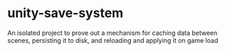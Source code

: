 # unity-save-system
An isolated project to prove out a mechanism for caching data between scenes, persisting it to disk, and reloading and applying it on game load
